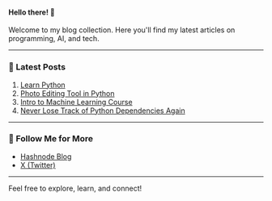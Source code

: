 #### Hello there! 👋  
Welcome to my blog collection. Here you'll find my latest articles on programming, AI, and tech.

---

### 📝 Latest Posts

1. [Learn Python](./blogs/2024-07-20-Learn-Python.md)  
2. [Photo Editing Tool in Python](./blogs/2024-07-21-Photo-Editing-Tool-in-Python.md)  
3. [Intro to Machine Learning Course](./blogs/2025-02-28-Intro-to-Machine-Learning-Course.md)  
4. [Never Lose Track of Python Dependencies Again](./blogs/2025-04-27-Never-Lose-Track-Of-Python-Dependencies.md)  

---

### 🔗 Follow Me for More  
- [Hashnode Blog](https://shivankur018.hashnode.dev/)  
- [X (Twitter)](https://x.com/sdotsharma018)  

---

Feel free to explore, learn, and connect!  
